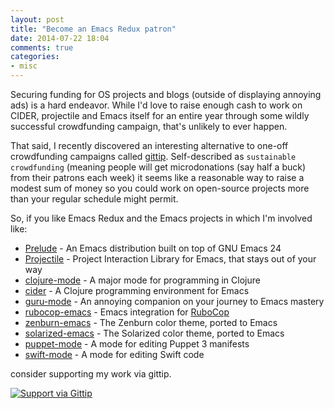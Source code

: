 ```yaml
---
layout: post
title: "Become an Emacs Redux patron"
date: 2014-07-22 18:04
comments: true
categories:
- misc
---
```


Securing funding for OS projects and blogs (outside of displaying annoying ads)
is a hard endeavor.  While I'd love to raise enough cash to work on
CIDER, projectile and Emacs itself for an entire year through some
wildly successful crowdfunding campaign, that's unlikely to ever
happen.

That said, I recently discovered an interesting alternative to one-off
crowdfunding campaigns called [gittip](http://gittip.com).
Self-described as `sustainable crowdfunding` (meaning people will get
microdonations (say half a buck) from their patrons each week) it seems like a
reasonable way to raise a modest sum of money so you could work on
open-source projects more than your regular schedule might permit.

So, if you like Emacs Redux and the Emacs projects in which I'm involved like:

* [Prelude](https://github.com/bbatsov/prelude) - An Emacs distribution built on top of GNU Emacs 24
* [Projectile](https://github.com/bbatsov/projectile) - Project Interaction Library for Emacs, that stays out of your way
* [clojure-mode](https://github.com/clojure-emacs/clojure-mode) - A major mode for programming in Clojure
* [cider](https://github.com/clojure-emacs/cider) - A Clojure programming environment for Emacs
* [guru-mode](https://github.com/bbatsov/guru-mode) - An annoying companion on your journey to Emacs mastery
* [rubocop-emacs](https://github.com/bbatsov/projectile) - Emacs integration for [RuboCop](https://github.com/bbatsov/rubocop)
* [zenburn-emacs](https://github.com/bbatsov/zenburn-emacs) - The Zenburn color theme, ported to Emacs
* [solarized-emacs](https://github.com/bbatsov/solarized-emacs) - The Solarized color theme, ported to Emacs
* [puppet-mode](https://github.com/lunaryorn/puppet-mode) - A mode for editing Puppet 3 manifests
* [swift-mode](https://github.com/chrisbarrett/swift-mode) - A mode for editing Swift code

consider supporting my work via gittip.

[![Support via Gittip](https://rawgithub.com/twolfson/gittip-badge/0.2.0/dist/gittip.png)](https://www.gittip.com/bbatsov)
